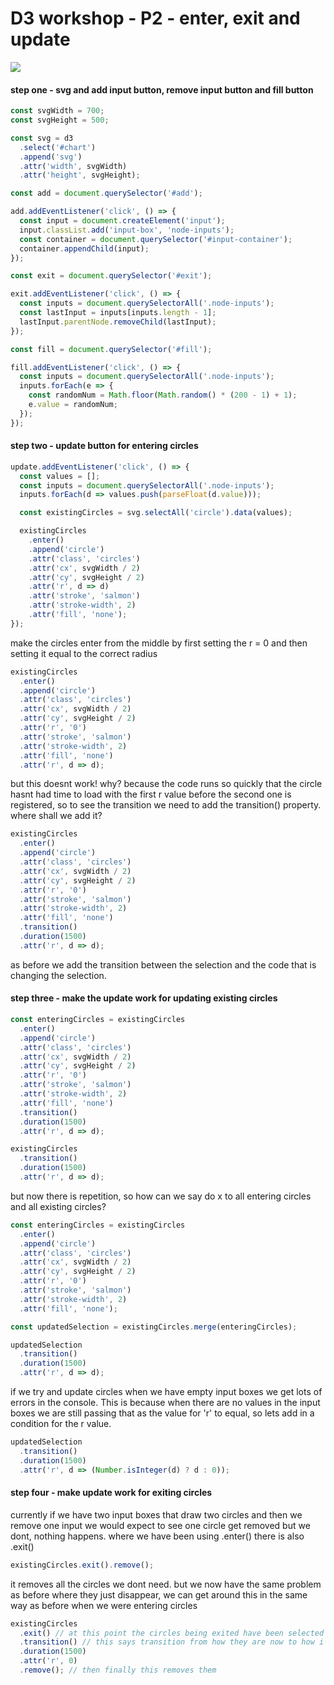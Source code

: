 # D3 workshop - P2 - enter, exit and update

![](./radar-gif.gif)

#### step one - svg and add input button, remove input button and fill button

```js
const svgWidth = 700;
const svgHeight = 500;

const svg = d3
  .select('#chart')
  .append('svg')
  .attr('width', svgWidth)
  .attr('height', svgHeight);

const add = document.querySelector('#add');

add.addEventListener('click', () => {
  const input = document.createElement('input');
  input.classList.add('input-box', 'node-inputs');
  const container = document.querySelector('#input-container');
  container.appendChild(input);
});

const exit = document.querySelector('#exit');

exit.addEventListener('click', () => {
  const inputs = document.querySelectorAll('.node-inputs');
  const lastInput = inputs[inputs.length - 1];
  lastInput.parentNode.removeChild(lastInput);
});

const fill = document.querySelector('#fill');

fill.addEventListener('click', () => {
  const inputs = document.querySelectorAll('.node-inputs');
  inputs.forEach(e => {
    const randomNum = Math.floor(Math.random() * (200 - 1) + 1);
    e.value = randomNum;
  });
});
```

#### step two - update button for entering circles

```js
update.addEventListener('click', () => {
  const values = [];
  const inputs = document.querySelectorAll('.node-inputs');
  inputs.forEach(d => values.push(parseFloat(d.value)));

  const existingCircles = svg.selectAll('circle').data(values);

  existingCircles
    .enter()
    .append('circle')
    .attr('class', 'circles')
    .attr('cx', svgWidth / 2)
    .attr('cy', svgHeight / 2)
    .attr('r', d => d)
    .attr('stroke', 'salmon')
    .attr('stroke-width', 2)
    .attr('fill', 'none');
});
```

make the circles enter from the middle by first setting the r = 0 and then setting it equal to the correct radius

```js
existingCircles
  .enter()
  .append('circle')
  .attr('class', 'circles')
  .attr('cx', svgWidth / 2)
  .attr('cy', svgHeight / 2)
  .attr('r', '0')
  .attr('stroke', 'salmon')
  .attr('stroke-width', 2)
  .attr('fill', 'none')
  .attr('r', d => d);
```

but this doesnt work! why? because the code runs so quickly that the circle hasnt had time to load with the first r value before the second one is registered, so to see the transition we need to add the transition() property. where shall we add it?

```js
existingCircles
  .enter()
  .append('circle')
  .attr('class', 'circles')
  .attr('cx', svgWidth / 2)
  .attr('cy', svgHeight / 2)
  .attr('r', '0')
  .attr('stroke', 'salmon')
  .attr('stroke-width', 2)
  .attr('fill', 'none')
  .transition()
  .duration(1500)
  .attr('r', d => d);
```

as before we add the transition between the selection and the code that is changing the selection.

#### step three - make the update work for updating existing circles

```js
const enteringCircles = existingCircles
  .enter()
  .append('circle')
  .attr('class', 'circles')
  .attr('cx', svgWidth / 2)
  .attr('cy', svgHeight / 2)
  .attr('r', '0')
  .attr('stroke', 'salmon')
  .attr('stroke-width', 2)
  .attr('fill', 'none')
  .transition()
  .duration(1500)
  .attr('r', d => d);

existingCircles
  .transition()
  .duration(1500)
  .attr('r', d => d);
```

but now there is repetition, so how can we say do x to all entering circles and all existing circles?

```js
const enteringCircles = existingCircles
  .enter()
  .append('circle')
  .attr('class', 'circles')
  .attr('cx', svgWidth / 2)
  .attr('cy', svgHeight / 2)
  .attr('r', '0')
  .attr('stroke', 'salmon')
  .attr('stroke-width', 2)
  .attr('fill', 'none');

const updatedSelection = existingCircles.merge(enteringCircles);

updatedSelection
  .transition()
  .duration(1500)
  .attr('r', d => d);
```

if we try and update circles when we have empty input boxes we get lots of errors in the console. This is because when there are no values in the input boxes we are still passing that as the value for 'r' to equal, so lets add in a condition for the r value.

```js
updatedSelection
  .transition()
  .duration(1500)
  .attr('r', d => (Number.isInteger(d) ? d : 0));
```

#### step four - make update work for exiting circles

currently if we have two input boxes that draw two circles and then we remove one input we would expect to see one circle get removed but we dont, nothing happens.
where we have been using .enter() there is also .exit()

```js
existingCircles.exit().remove();
```

it removes all the circles we dont need. but we now have the same problem as before where they just disappear, we can get around this in the same way as before when we were entering circles

```js
existingCircles
  .exit() // at this point the circles being exited have been selected
  .transition() // this says transition from how they are now to how i am about to change them
  .duration(1500)
  .attr('r', 0)
  .remove(); // then finally this removes them
```
